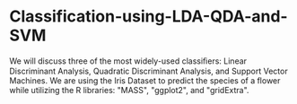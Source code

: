 # Classification-using-LDA-QDA-and-SVM
We will discuss three of the most widely-used classiﬁers: Linear Discriminant Analysis, Quadratic Discriminant Analysis, and Support Vector Machines. We are using the Iris Dataset to predict the species of a flower while utilizing the R libraries: "MASS", "ggplot2", and "gridExtra".
